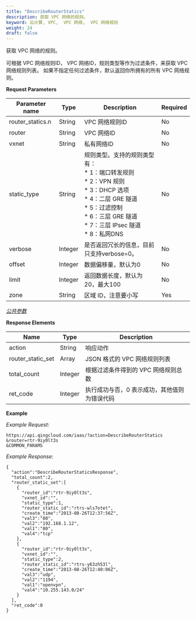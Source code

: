 ```yaml
---
title: "DescribeRouterStatics"
description: 获取 VPC 网络的规则。
keyword: 云计算, VPC,  VPC 网络,  VPC 网络规则
weight: 24
draft: false
---
```


获取 VPC 网络的规则。

可根据 VPC 网络规则ID， VPC 网络ID，规则类型等作为过滤条件，来获取 VPC 网络规则列表。 如果不指定任何过滤条件，默认返回你所拥有的所有 VPC 网络规则。

**Request Parameters**

| Parameter name | Type | Description | Required |
| --- | --- | --- | --- |
| router_statics.n | String |  VPC 网络规则ID | No |
| router | String |  VPC 网络ID | No |
| vxnet | String | 私有网络ID | No |
| static_type | String | 规则类型。支持的规则类型有：<br/>*   1：端口转发规则<br/>*   2：VPN 规则<br/>*   3：DHCP 选项<br/>*   4：二层 GRE 隧道<br/>*   5：过滤控制<br/>*   6：三层 GRE 隧道<br/>*   7：三层 IPsec 隧道<br/>*   8：私网DNS | No |
| verbose | Integer | 是否返回冗长的信息，目前只支持verbose=0。 | No |
| offset | Integer | 数据偏移量，默认为0 | No |
| limit | Integer | 返回数据长度，默认为20，最大100 | No |
| zone | String | 区域 ID，注意要小写 | Yes |

[_公共参数_](../../get_api/parameters/)

**Response Elements**

| Name | Type | Description |
| --- | --- | --- |
| action | String | 响应动作 |
| router_static_set | Array | JSON 格式的 VPC 网络规则列表 |
| total_count | Integer | 根据过滤条件得到的 VPC 网络规则总数 |
| ret_code | Integer | 执行成功与否，0 表示成功，其他值则为错误代码 |

**Example**

_Example Request_:

```
https://api.qingcloud.com/iaas/?action=DescribeRouterStatics
&router=rtr-9iy0lt3s
&COMMON_PARAMS
```

_Example Response_:

```
{
  "action":"DescribeRouterStaticsResponse",
  "total_count":2,
  "router_static_set":[
    {
      "router_id":"rtr-9iy0lt3s",
      "vxnet_id":"",
      "static_type":1,
      "router_static_id":"rtrs-wls7otet",
      "create_time":"2013-08-26T12:37:56Z",
      "val3":"80",
      "val2":"192.168.1.12",
      "val1":"80",
      "val4":"tcp"
    },
    {
      "router_id":"rtr-9iy0lt3s",
      "vxnet_id":"",
      "static_type":2,
      "router_static_id":"rtrs-y63zh53l",
      "create_time":"2013-08-26T12:40:06Z",
      "val3":"udp",
      "val2":"1194",
      "val1":"openvpn",
      "val4":"10.255.143.0/24"
    }
  ],
  "ret_code":0
}
```
